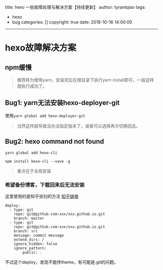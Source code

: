 title: hexo 一些故障处理与解决方案【持续更新】
author: tyrantqiao
tags:
  - hexo
  - bug
categories: []
copyright: true
date: 2018-10-16 14:00:00
---

# hexo故障解决方案

## npm缓慢

> 推荐转为使用yarn，安装完后在根目录下执行yarn install即可，一般这样就执行成功了。

## Bug1: yarn无法安装hexo-deployer-git

使用`yarn global add hexo-deployer-git`
> 当然这样就导致没办法指定版本了，或者可以选择再次切换回去。

## Bug2: hexo command not found

`yarn global add hexo-cli`

`npm install hexo-cli --save -g`
> 重点在于全局安装

### 希望备份博客，下载回来后无法安装

这里使用的是知乎张钊的方法
[知乎链接](https://www.zhihu.com/question/21193762)

``` code
deploy:
  - type: git
    repo: git@github.com:xxx/xxx.github.io.git
    branch: master
  - type: git
    repo: git@github.com:xxx/xxx.github.io.git
    branch: src
    message: commit message
    extend_dirs: /
    ignore_hidden: false
    ignore_pattern:
        public: .
```

不过这个deploy，发现不能传theme，有可能是.git的问题。